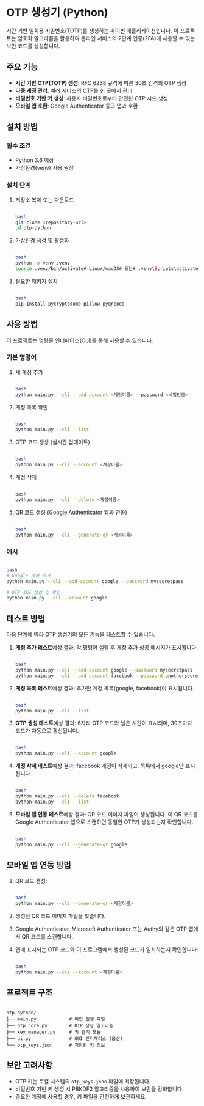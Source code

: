 # **OTP 생성기 (Python)**

시간 기반 일회용 비밀번호(TOTP)를 생성하는 파이썬 애플리케이션입니다. 이 프로젝트는 암호화 알고리즘을 활용하여 온라인 서비스의 2단계 인증(2FA)에 사용할 수 있는 보안 코드를 생성합니다.

## **주요 기능**

- **시간 기반 OTP(TOTP) 생성**: RFC 6238 규격에 따른 30초 간격의 OTP 생성
- **다중 계정 관리**: 여러 서비스의 OTP를 한 곳에서 관리
- **비밀번호 기반 키 생성**: 사용자 비밀번호로부터 안전한 OTP 시드 생성
- **모바일 앱 호환**: Google Authenticator 등의 앱과 호환

## **설치 방법**

### **필수 조건**

- Python 3.6 이상
- 가상환경(venv) 사용 권장

### **설치 단계**

1. 저장소 복제 또는 다운로드

   ```bash

   bash
   git clone <repository-url>
   cd otp-python

   ```

2. 가상환경 생성 및 활성화

   ```bash

   bash
   python -m venv .venv
   source .venv/bin/activate# Linux/macOS# 또는# .venv\Scripts\activate  # Windows

   ```

3. 필요한 패키지 설치

   ```bash

   bash
   pip install pycryptodome pillow pyqrcode

   ```

## **사용 방법**

이 프로젝트는 명령줄 인터페이스(CLI)를 통해 사용할 수 있습니다.

### **기본 명령어**

1. 새 계정 추가

   ```bash

   bash
   python main.py --cli --add-account <계정이름> --password <비밀번호>

   ```

2. 계정 목록 확인

   ```bash

   bash
   python main.py --cli --list

   ```

3. OTP 코드 생성 (실시간 업데이트)

   ```bash

   bash
   python main.py --cli --account <계정이름>

   ```

4. 계정 삭제

   ```bash

   bash
   python main.py --cli --delete <계정이름>

   ```

5. QR 코드 생성 (Google Authenticator 앱과 연동)

   ```bash

   bash
   python main.py --cli --generate-qr <계정이름>

   ```

### **예시**

```bash

bash
# Google 계정 추가
python main.py --cli --add-account google --password mysecretpass

# OTP 코드 생성 및 확인
python main.py --cli --account google

```

## **테스트 방법**

다음 단계에 따라 OTP 생성기의 모든 기능을 테스트할 수 있습니다:

1. **계정 추가 테스트**예상 결과: 각 명령어 실행 후 계정 추가 성공 메시지가 표시됩니다.

   ```bash

   bash
   python main.py --cli --add-account google --password mysecretpass
   python main.py --cli --add-account facebook --password anothersecret

   ```

2. **계정 목록 테스트**예상 결과: 추가한 계정 목록(google, facebook)이 표시됩니다.

   ```bash

   bash
   python main.py --cli --list

   ```

3. **OTP 생성 테스트**예상 결과: 6자리 OTP 코드와 남은 시간이 표시되며, 30초마다 코드가 자동으로 갱신됩니다.

   ```bash

   bash
   python main.py --cli --account google

   ```

4. **계정 삭제 테스트**예상 결과: facebook 계정이 삭제되고, 목록에서 google만 표시됩니다.

   ```bash

   bash
   python main.py --cli --delete facebook
   python main.py --cli --list

   ```

5. **모바일 앱 연동 테스트**예상 결과: QR 코드 이미지 파일이 생성됩니다. 이 QR 코드를 Google Authenticator 앱으로 스캔하면 동일한 OTP가 생성되는지 확인합니다.

   ```bash

   bash
   python main.py --cli --generate-qr google

   ```

## **모바일 앱 연동 방법**

1. QR 코드 생성:

   ```bash

   bash
   python main.py --cli --generate-qr <계정이름>

   ```

2. 생성된 QR 코드 이미지 파일을 찾습니다.
3. Google Authenticator, Microsoft Authenticator 또는 Authy와 같은 OTP 앱에서 QR 코드를 스캔합니다.
4. 앱에 표시되는 OTP 코드와 이 프로그램에서 생성된 코드가 일치하는지 확인합니다:

   ```bash

   bash
   python main.py --cli --account <계정이름>

   ```

## **프로젝트 구조**

```

otp-python/
├── main.py            # 메인 실행 파일
├── otp_core.py        # OTP 생성 알고리즘
├── key_manager.py     # 키 관리 모듈
├── ui.py              # GUI 인터페이스 (옵션)
└── otp_keys.json      # 저장된 키 정보

```

## **보안 고려사항**

- OTP 키는 로컬 시스템의 `otp_keys.json` 파일에 저장됩니다.
- 비밀번호 기반 키 생성 시 PBKDF2 알고리즘을 사용하여 보안을 강화합니다.
- 중요한 계정에 사용할 경우, 키 파일을 안전하게 보관하세요.
